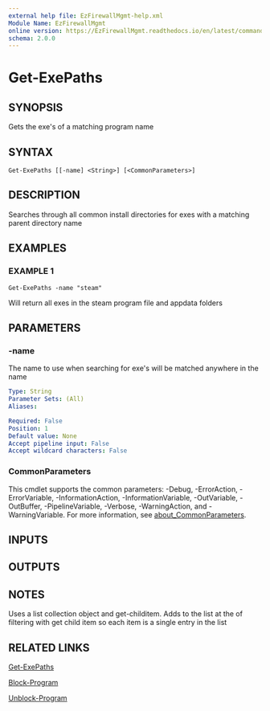 ```yaml
---
external help file: EzFirewallMgmt-help.xml
Module Name: EzFirewallMgmt
online version: https://EzFirewallMgmt.readthedocs.io/en/latest/commands/Get-ExePaths
schema: 2.0.0
---
```


# Get-ExePaths

## SYNOPSIS
Gets the exe's of a matching program name

## SYNTAX

```
Get-ExePaths [[-name] <String>] [<CommonParameters>]
```

## DESCRIPTION
Searches through all common install directories for exes with a matching
parent directory name

## EXAMPLES

### EXAMPLE 1
```
Get-ExePaths -name "steam"
```

Will return all exes in the steam program file and appdata folders

## PARAMETERS

### -name
The name to use when searching for exe's will be matched anywhere in the name

```yaml
Type: String
Parameter Sets: (All)
Aliases:

Required: False
Position: 1
Default value: None
Accept pipeline input: False
Accept wildcard characters: False
```

### CommonParameters
This cmdlet supports the common parameters: -Debug, -ErrorAction, -ErrorVariable, -InformationAction, -InformationVariable, -OutVariable, -OutBuffer, -PipelineVariable, -Verbose, -WarningAction, and -WarningVariable. For more information, see [about_CommonParameters](http://go.microsoft.com/fwlink/?LinkID=113216).

## INPUTS

## OUTPUTS

## NOTES
Uses a list collection object and get-childitem.
Adds to the list at the of filtering with get child item so each item is a single entry in the list

## RELATED LINKS

[Get-ExePaths](https://EzFirewallMgmt.readthedocs.io/en/latest/commands/Get-ExePaths)

[Block-Program](https://EzFirewallMgmt.readthedocs.io/en/latest/commands/Block-Program)

[Unblock-Program](https://EzFirewallMgmt.readthedocs.io/en/latest/commands/Unblock-Program)


